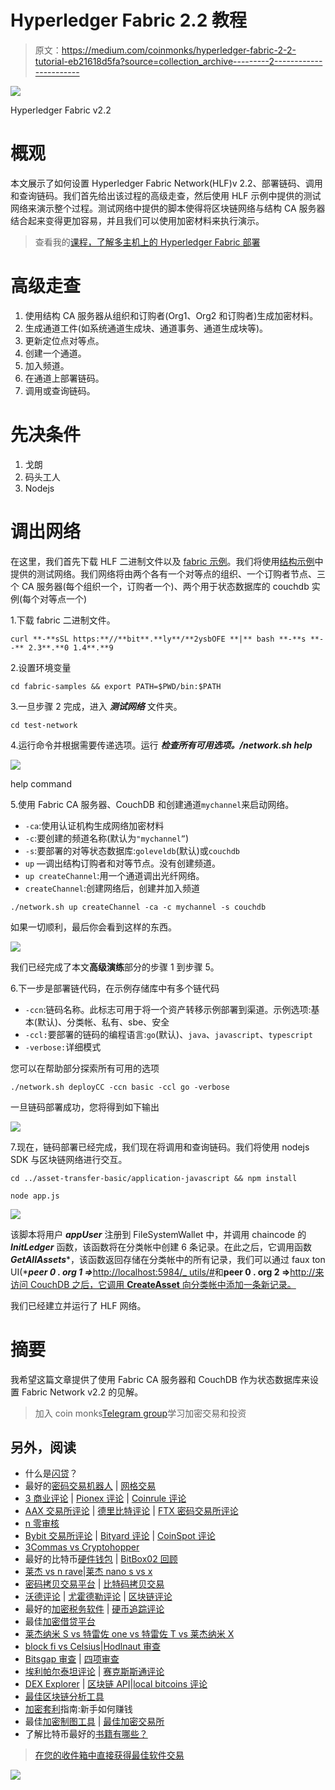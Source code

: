 # Hyperledger Fabric 2.2 教程

> 原文：<https://medium.com/coinmonks/hyperledger-fabric-2-2-tutorial-eb21618d5fa?source=collection_archive---------2----------------------->

![](img/f794c3a2f7bb1106c17042cb84ceedd5.png)

Hyperledger Fabric v2.2

# 概观

本文展示了如何设置 Hyperledger Fabric Network(HLF)v 2.2、部署链码、调用和查询链码。我们首先给出该过程的高级走查，然后使用 HLF 示例中提供的测试网络来演示整个过程。测试网络中提供的脚本使得将区块链网络与结构 CA 服务器结合起来变得更加容易，并且我们可以使用加密材料来执行演示。

> 查看我的[课程，了解多主机上的 Hyperledger Fabric 部署](https://www.udemy.com/course/learn-to-deploy-hyperledger-fabric-v22-on-multihost/?referralCode=8AF12D11DDC9A3D5B636)

# 高级走查

1.  使用结构 CA 服务器从组织和订购者(Org1、Org2 和订购者)生成加密材料。
2.  生成通道工件(如系统通道生成块、通道事务、通道生成块等)。
3.  更新定位点对等点。
4.  创建一个通道。
5.  加入频道。
6.  在通道上部署链码。
7.  调用或查询链码。

# 先决条件

1.  戈朗
2.  码头工人
3.  Nodejs

# 调出网络

在这里，我们首先下载 HLF 二进制文件以及 [fabric 示例](https://github.com/hyperledger/fabric-samples)。我们将使用[结构示例](https://github.com/hyperledger/fabric-samples)中提供的测试网络。我们网络将由两个各有一个对等点的组织、一个订购者节点、三个 CA 服务器(每个组织一个，订购者一个)、两个用于状态数据库的 couchdb 实例(每个对等点一个)

1.下载 fabric 二进制文件。

```
curl **-**sSL https:**//**bit**.**ly**/**2ysbOFE **|** bash **-**s **--** 2.3**.**0 1.4**.**9
```

2.设置环境变量

```
cd fabric-samples && export PATH=$PWD/bin:$PATH
```

3.一旦步骤 2 完成，进入 ***测试网络*** 文件夹。

```
cd test-network
```

4.运行命令并根据需要传递选项。运行 ***检查所有可用选项。/network.sh help***

![](img/39e2e172af0938290e07855e391cd496.png)

help command

5.使用 Fabric CA 服务器、CouchDB 和创建通道`mychannel`来启动网络。

*   `-ca`:使用认证机构生成网络加密材料
*   `-c`:要创建的频道名称(默认为`"mychannel”`)
*   `-s`:要部署的对等状态数据库:`goleveldb`(默认)或`couchdb`
*   `up` —调出结构订购者和对等节点。没有创建频道。
*   `up createChannel`:用一个通道调出光纤网络。
*   `createChannel`:创建网络后，创建并加入频道

`./network.sh up createChannel -ca -c mychannel -s couchdb`

如果一切顺利，最后你会看到这样的东西。

![](img/d61c54006cf54e0228fe65065872f4f6.png)

我们已经完成了本文**高级演练**部分的步骤 1 到步骤 5。

6.下一步是部署链代码，在示例存储库中有多个链代码

*   `-ccn`:链码名称。此标志可用于将一个资产转移示例部署到渠道。示例选项:基本(默认)、分类帐、私有、sbe、安全
*   `-ccl:`要部署的链码的编程语言:`go`(默认)、`java`、`javascript`、`typescript`
*   `-verbose:`详细模式

您可以在帮助部分探索所有可用的选项

`./network.sh deployCC -ccn basic -ccl go -verbose`

一旦链码部署成功，您将得到如下输出

![](img/d147fd53047aaf47a994c7120fd1c6c5.png)

7.现在，链码部署已经完成，我们现在将调用和查询链码。我们将使用 nodejs SDK 与区块链网络进行交互。

`cd ../asset-transfer-basic/application-javascript && npm install`

`node app.js`

![](img/f435d589e4c650ebbebac67a7ba3935a.png)

该脚本将用户 ***appUser*** 注册到 FileSystemWallet 中，并调用 chaincode 的 ***InitLedger*** 函数，该函数将在分类帐中创建 6 条记录。在此之后，它调用函数***GetAllAssets****，该函数返回存储在分类帐中的所有记录，我们可以通过 faux ton UI(****peer 0 . org 1 =>***[http://localhost:5984/_ utils/#](http://localhost:7984/_utils/#)和**peer 0 . org 2 =>**[http://来访问 CouchDB 之后，它调用 **CreateAsset** 向分类帐中添加一条新记录。](http://localhost:7984/_utils/#)

我们已经建立并运行了 HLF 网络。

# 摘要

我希望这篇文章提供了使用 Fabric CA 服务器和 CouchDB 作为状态数据库来设置 Fabric Network v2.2 的见解。

> 加入 coin monks[Telegram group](https://t.me/joinchat/EPmjKpNYwRMsBI4p)学习加密交易和投资

## 另外，阅读

*   什么是[闪贷](https://blog.coincodecap.com/what-are-flash-loans-on-ethereum)？
*   最好的[密码交易机器人](/coinmonks/crypto-trading-bot-c2ffce8acb2a) | [网格交易](https://blog.coincodecap.com/grid-trading)
*   [3 商业评论](/coinmonks/3commas-review-an-excellent-crypto-trading-bot-2020-1313a58bec92) | [Pionex 评论](/coinmonks/pionex-review-exchange-with-crypto-trading-bot-1e459d0191ea) | [Coinrule 评论](https://blog.coincodecap.com/coinrule-review-a-perfect-trading-bot)
*   [AAX 交易所评论](/coinmonks/aax-exchange-review-2021-67c5ea09330c) | [德里比特评论](/coinmonks/deribit-review-options-fees-apis-and-testnet-2ca16c4bbdb2) | [FTX 密码交易所评论](/coinmonks/ftx-crypto-exchange-review-53664ac1198f)
*   [n 零审核](/coinmonks/ngrave-zero-review-c465cf8307fc)
*   [Bybit 交易所评论](/coinmonks/bybit-exchange-review-dbd570019b71) | [Bityard 评论](https://blog.coincodecap.com/bityard-reivew) | [CoinSpot 评论](https://blog.coincodecap.com/coinspot-review)
*   [3Commas vs Cryptohopper](/coinmonks/3commas-vs-pionex-vs-cryptohopper-best-crypto-bot-6a98d2baa203)
*   最好的比特币[硬件钱包](/coinmonks/the-best-cryptocurrency-hardware-wallets-of-2020-e28b1c124069?source=friends_link&sk=324dd9ff8556ab578d71e7ad7658ad7c) | [BitBox02 回顾](/coinmonks/bitbox02-review-your-swiss-bitcoin-hardware-wallet-c36c88fff29)
*   [莱杰 vs n rave](https://blog.coincodecap.com/ngrave-vs-ledger)|[莱杰 nano s vs x](https://blog.coincodecap.com/ledger-nano-s-vs-x)
*   [密码拷贝交易平台](/coinmonks/top-10-crypto-copy-trading-platforms-for-beginners-d0c37c7d698c) | [比特码拷贝交易](https://blog.coincodecap.com/bityard-copy-trading)
*   [沃德评论](https://blog.coincodecap.com/vauld-review) | [尤霍德勒评论](/coinmonks/youhodler-4-easy-ways-to-make-money-98969b9689f2) | [区块链评论](/coinmonks/blockfi-review-53096053c097)
*   最好的[加密税务软件](/coinmonks/best-crypto-tax-tool-for-my-money-72d4b430816b) | [硬币追踪评论](/coinmonks/cointracking-review-a-reliable-cryptocurrency-tax-software-5114e3eb5737)
*   最佳[加密借贷平台](/coinmonks/top-5-crypto-lending-platforms-in-2020-that-you-need-to-know-a1b675cec3fa)
*   [莱杰纳米 S vs 特雷佐 one vs 特雷佐 T vs 莱杰纳米 X](https://blog.coincodecap.com/ledger-nano-s-vs-trezor-one-ledger-nano-x-trezor-t)
*   [block fi vs Celsius](/coinmonks/blockfi-vs-celsius-vs-hodlnaut-8a1cc8c26630)|[Hodlnaut 审查](https://blog.coincodecap.com/hodlnaut-review)
*   [Bitsgap 审查](/coinmonks/bitsgap-review-a-crypto-trading-bot-that-makes-easy-money-a5d88a336df2) | [四项审查](/coinmonks/quadency-review-a-crypto-trading-automation-platform-3068eaa374e1)
*   [埃利帕尔泰坦评论](/coinmonks/ellipal-titan-review-85e9071dd029) | [赛克斯斯通评论](https://blog.coincodecap.com/secux-stone-hardware-wallet-review)
*   [DEX Explorer](https://explorer.bitquery.io/ethereum/dex) | [区块链 API](https://explorer.bitquery.io/graphql)|[local bitcoins 评论](https://blog.coincodecap.com/localbitcoins-review)
*   [最佳区块链分析工具](https://bitquery.io/blog/best-blockchain-analysis-tools-and-software)
*   [加密套利](/coinmonks/crypto-arbitrage-guide-how-to-make-money-as-a-beginner-62bfe5c868f6)指南:新手如何赚钱
*   最佳[加密制图工具](/coinmonks/what-are-the-best-charting-platforms-for-cryptocurrency-trading-85aade584d80) | [最佳加密交易所](https://blog.coincodecap.com/crypto-exchange)
*   了解比特币最好的[书籍有哪些？](/coinmonks/what-are-the-best-books-to-learn-bitcoin-409aeb9aff4b)

> [在您的收件箱中直接获得最佳软件交易](/coinmonks/newsletters/coinmonks)

[![](img/160ce73bd06d46c2250251e7d5969f9d.png)](https://medium.com/coinmonks/newsletters/coinmonks)